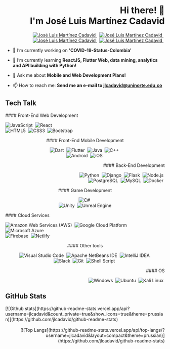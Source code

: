 
<div align="right">
  

  # Hi there! 👋 <br/> I'm José Luis Martínez Cadavid



  <a href="https://github.com/jlcadavid/" target="_blank" rel="noopener noreferrer">
  <img src="https://img.shields.io/badge/github%20-%23161b22.svg?&style=for-the-badge&logo=github&logoColor=white" alt="José Luis Martínez Cadavid"/>
  </a>&nbsp;

  <a href="https://www.linkedin.com/in/jlcadavid/" target="_blank" rel="noopener noreferrer">
  <img src="https://img.shields.io/badge/linkedin%20-%230077B5.svg?&style=for-the-badge&logo=linkedin&logoColor=white" alt="José Luis Martínez Cadavid"/>
  </a>&nbsp;

  <a href="https://www.instagram.com/jlcadavid/" target="_blank" rel="noopener noreferrer">
  <img src="https://img.shields.io/badge/instagram%20-%23E4405F.svg?&style=for-the-badge&logo=instagram&logoColor=white" alt="José Luis Martínez Cadavid"/>
  </a>&nbsp;

  <a href="mailto:jlcadavid@uninorte.edu.co" target="_blank" rel="noopener noreferrer">
  <img src="https://img.shields.io/badge/Gmail-D14836?style=for-the-badge&logo=gmail&logoColor=white" alt="José Luis Martínez Cadavid"/>
  </a>&nbsp;

</div>



- 🔭 I’m currently working on **'COVID-19-Status-Colombia'**
- 🌱 I’m currently learning **ReactJS, Flutter Web, data mining, analytics and API building with Python!**

- 🔭 Ask me about **Mobile and Web Development Plans!**

- 📫 How to reach me: **Send me an e-mail to jlcadavid@uninorte.edu.co**



## Tech Talk

<div align="left">
  #### Front-End Web Development

  <img src="https://img.shields.io/badge/JavaScript-323330?style=for-the-badge&logo=javascript&logoColor=F7DF1E" alt="JavaScript"/>&nbsp;
  <img src="https://img.shields.io/badge/React-20232A?style=for-the-badge&logo=react&logoColor=61DAFB" alt="React"/>&nbsp;
  <br/>
  <img src="https://img.shields.io/badge/html5%20-%23E34F26.svg?&style=for-the-badge&logo=html5&logoColor=white" alt="HTML5"/>&nbsp;
  <img src="https://img.shields.io/badge/css3%20-%231572B6.svg?&style=for-the-badge&logo=css3&logoColor=white" alt="CSS3"/>&nbsp;
  <img src="https://img.shields.io/badge/Bootstrap-563D7C?style=for-the-badge&logo=bootstrap&logoColor=white" alt="Bootstrap"/>&nbsp;
</div>

<div align="center">
  #### Front-End Mobile Development

  <img src="https://img.shields.io/badge/Dart-0175C2?style=for-the-badge&logo=dart&logoColor=white" alt="Dart"/>&nbsp;
  <img src="https://img.shields.io/badge/Flutter-02569B?style=for-the-badge&logo=flutter&logoColor=white" alt="Flutter"/>&nbsp;
  <img src="https://img.shields.io/badge/Java-ED8B00?style=for-the-badge&logo=java&logoColor=white" alt="Java"/>&nbsp;
  <img src="https://img.shields.io/badge/C%2B%2B-00599C?style=for-the-badge&logo=c%2B%2B&logoColor=white" alt="C++"/>&nbsp;
  <br/>
  <img src="https://img.shields.io/badge/Android-3DDC84?style=for-the-badge&logo=android&logoColor=white" alt="Android"/>&nbsp;
  <img src="https://img.shields.io/badge/iOS-000000?style=for-the-badge&logo=ios&logoColor=white" alt="iOS"/>&nbsp;
</div>

<div align="right">
  #### Back-End Development

  <img src="https://img.shields.io/badge/python%20-%233776AB.svg?&style=for-the-badge&logo=python&logoColor=white" alt="Python"/>&nbsp;
  <img src="https://img.shields.io/badge/Django-092E20?style=for-the-badge&logo=django&logoColor=white" alt="Django"/>&nbsp;
  <img src="https://img.shields.io/badge/Flask-000000?style=for-the-badge&logo=flask&logoColor=white" alt="Flask"/>&nbsp;
  <img src="https://img.shields.io/badge/node.js%20-%23339933.svg?&style=for-the-badge&logo=node.js&logoColor=white" alt="Node.js"/>&nbsp;
  <br/>
  <img src="https://img.shields.io/badge/PostgreSQL-316192?style=for-the-badge&logo=postgresql&logoColor=white" alt="PostgreSQL"/>&nbsp;
  <img src="https://img.shields.io/badge/MySQL-00000F?style=for-the-badge&logo=mysql&logoColor=white" alt="MySQL"/>&nbsp;
  <img src="https://img.shields.io/badge/Docker-2CA5E0?style=for-the-badge&logo=docker&logoColor=white" alt="Docker"/>&nbsp;
</div>

<div align="center">
  #### Game Development

  <img src="https://img.shields.io/badge/c sharp%20-%23239120.svg?&style=for-the-badge&logo=c-sharp&logoColor=white" alt="C#"/>&nbsp;
  <br/>
  <img src="https://img.shields.io/badge/Unity-100000?style=for-the-badge&logo=unity&logoColor=white" alt="Unity"/>&nbsp;
  <img src="https://img.shields.io/badge/unreal engine%20-%23313131.svg?&style=for-the-badge&logo=unreal-engine&logoColor=white" alt="Unreal Engine"/>
</div>

<div align="left">
  #### Cloud Services

  <img src="https://img.shields.io/badge/Amazon_AWS-232F3E?style=for-the-badge&logo=amazon-aws&logoColor=white" alt="Amazon Web Services (AWS)"/>&nbsp;
  <img src="https://img.shields.io/badge/Google_Cloud-4285F4?style=for-the-badge&logo=google-cloud&logoColor=white" alt="Google Cloud Platform"/>&nbsp;
  <img src="https://img.shields.io/badge/Microsoft_Azure-0089D6?style=for-the-badge&logo=microsoft-azure&logoColor=white" alt="Microsoft Azure"/>&nbsp;
  <br/>
  <img src="https://img.shields.io/badge/firebase-ffca28?style=for-the-badge&logo=firebase&logoColor=white" alt="Firebase"/>&nbsp;
  <img src="https://img.shields.io/badge/netlify%20-%2300C7B7.svg?&style=for-the-badge&logo=netlify&logoColor=white" alt="Netlify"/>&nbsp;
</div>

<div align="center">
  #### Other tools

  <img src="https://img.shields.io/badge/visual studio code%20-%23007ACC.svg?&style=for-the-badge&logo=visual-studio-code&logoColor=white" alt="Visual Studio Code"/>&nbsp;
  <img src="https://img.shields.io/badge/apache netbeans ide%20-%231B6AC6.svg?&style=for-the-badge&logo=apache-netbeans-ide&logoColor=white" alt="Apache NetBeans IDE"/>&nbsp;
  <img src="https://img.shields.io/badge/intellij idea%20-%23000000.svg?&style=for-the-badge&logo=intellij-idea&logoColor=white" alt="IntelliJ IDEA"/>&nbsp;
  <br/>
  <img src="https://img.shields.io/badge/Slack-4A154B?style=for-the-badge&logo=slack&logoColor=white" alt="Slack"/>&nbsp;
  <img src="https://img.shields.io/badge/git%20-%23F05032.svg?&style=for-the-badge&logo=git&logoColor=white" alt="Git"/>&nbsp;
  <img src="https://img.shields.io/badge/Shell_Script-121011?style=for-the-badge&logo=gnu-bash&logoColor=white" alt="Shell Script"/>&nbsp;
</div>

<div align="right">
  #### OS

  <img src="https://img.shields.io/badge/Windows-0078D6?style=for-the-badge&logo=windows&logoColor=white" alt="Windows"/>&nbsp;
  <img src="https://img.shields.io/badge/Ubuntu-E95420?style=for-the-badge&logo=ubuntu&logoColor=white" alt="Ubuntu"/>&nbsp;
  <img src="https://img.shields.io/badge/Kali_Linux-557C94?style=for-the-badge&logo=kali-linux&logoColor=white" alt="Kali Linux"/>&nbsp;
</div>



## GitHub Stats

<div align="left">
  [![Github stats](https://github-readme-stats.vercel.app/api?username=jlcadavid&count_private=true&show_icons=true&theme=prussian)](https://github.com/jlcadavid/github-readme-stats)
</div>

<br />

<div align="right">
  [![Top Langs](https://github-readme-stats.vercel.app/api/top-langs/?username=jlcadavid&layout=compact&theme=prussian)](https://github.com/jlcadavid/github-readme-stats)
</div>



<!--
**jlcadavid/jlcadavid** is a ✨ _special_ ✨ repository because its `README.md` (this file) appears on your GitHub profile.

Here are some ideas to get you started:

- 🔭 I’m currently working on ...
- 🌱 I’m currently learning ...
- 👯 I’m looking to collaborate on ...
- 🤔 I’m looking for help with ...
- 💬 Ask me about ...
- 📫 How to reach me: ...
- 😄 Pronouns: ...
- ⚡ Fun fact: ...
-->
